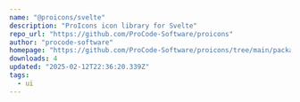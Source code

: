 ```yaml
---
name: "@proicons/svelte"
description: "ProIcons icon library for Svelte"
repo_url: "https://github.com/ProCode-Software/proicons"
author: "procode-software"
homepage: "https://github.com/ProCode-Software/proicons/tree/main/packages/proicons-svelte"
downloads: 4
updated: "2025-02-12T22:36:20.339Z"
tags: 
  - ui
---
```

